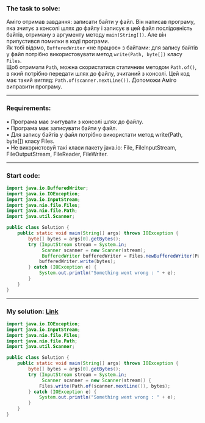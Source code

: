 ### **The task to solve:**  

Аміго отримав завдання: записати байти у файл. Він написав програму, яка зчитує з консолі шлях до файлу і записує в цей файл послідовність байтів, отриману з аргументу методу `main(String[])`. Але він припустився помилки в коді програми.  
Як тобі відомо, `BufferedWriter` «не працює» з байтами: для запису байтів у файл потрібно використовувати метод `write(Path, byte[])` класу `Files`.  
Щоб отримати `Path`, можна скористатися статичним методом `Path.of()`, в який потрібно передати шлях до файлу, зчитаний з консолі. Цей код має такий вигляд: `Path.of(scanner.nextLine())`. Допоможи Аміго виправити програму.  

---

### **Requirements:**  

• Програма має зчитувати з консолі шлях до файлу.  
• Програма має записувати байти у файл.  
• Для запису байтів у файл потрібно використати метод write(Path, byte[]) класу Files.  
• Не використовуй такі класи пакету java.io: File, FilelnputStream, FileOutputStream, FileReader, FileWriter.

---

### **Start code:**  

```java
import java.io.BufferedWriter;
import java.io.IOException;
import java.io.InputStream;
import java.nio.file.Files;
import java.nio.file.Path;
import java.util.Scanner;

public class Solution {
    public static void main(String[] args) throws IOException {
        byte[] bytes = args[0].getBytes();
        try (InputStream stream = System.in;
             Scanner scanner = new Scanner(stream);
             BufferedWriter bufferedWriter = Files.newBufferedWriter(Path.of(scanner.nextLine()))) {
            bufferedWriter.write(bytes);
        } catch (IOException e) {
            System.out.println("Something went wrong : " + e);
        }
    }
}
```

---

### **My solution: [Link](./src/Solution.java)**  

```java
import java.io.IOException;
import java.io.InputStream;
import java.nio.file.Files;
import java.nio.file.Path;
import java.util.Scanner;

public class Solution {
    public static void main(String[] args) throws IOException {
        byte[] bytes = args[0].getBytes();
        try (InputStream stream = System.in;
             Scanner scanner = new Scanner(stream)) {
            Files.write(Path.of(scanner.nextLine()), bytes);
        } catch (IOException e) {
            System.out.println("Something went wrong : " + e);
        }
    }
}
```